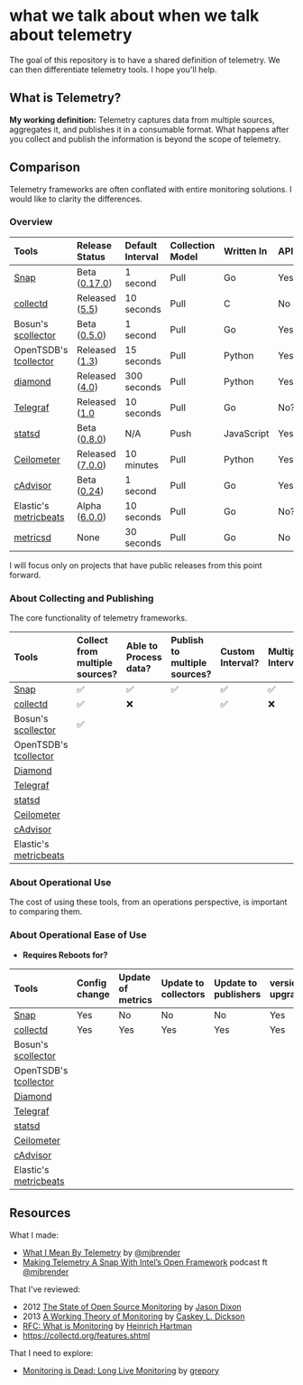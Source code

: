 [snap]: https://github.com/intelsdi-x/snap
[snap_rel]: https://github.com/intelsdi-x/snap/releases
[collectd]: https://github.com/collectd/collectd
[collectd_rel]: https://collectd.org/wiki/index.php/Version_5.5
[scollector]: http://bosun.org/scollector/
[bosun_rel]: https://github.com/bosun-monitor/bosun/releases
[tcollector]: https://github.com/OpenTSDB/tcollector
[tcollector_rel]: https://github.com/OpenTSDB/tcollector/releases
[diamond]: https://github.com/python-diamond/Diamond
[diamond_rel]: https://github.com/python-diamond/Diamond/releases
[telegraf]: https://github.com/influxdata/telegraf
[telegraf_rel]: https://github.com/influxdata/telegraf/releases
[metricsd]: https://github.com/josegonzalez/metricsd
[statsd]: https://github.com/etsy/statsd
[statsd_rel]: https://github.com/etsy/statsd/releases
[ceilometer]: https://github.com/openstack/ceilometer
[ceil_rel]: https://github.com/openstack/ceilometer/releases
[cadvisor]: https://github.com/google/cadvisor
[cadvisor_rel]: https://github.com/google/cadvisor/releases
[beats]: https://github.com/elastic/beats/tree/master/metricbeat
[beats_rel]: https://beats-nightlies.s3.amazonaws.com/index.html?prefix=metricbeat


# what we talk about when we talk about telemetry
The goal of this repository is to have a shared definition of telemetry. We can then differentiate telemetry tools. I hope you'll help.

## What is Telemetry?
**My working definition:** Telemetry captures data from multiple sources, aggregates it, and publishes it in a consumable format. What happens after you collect and publish the information is beyond the scope of telemetry.

## Comparison
Telemetry frameworks are often conflated with entire monitoring solutions. I would like to clarity the differences.

### Overview
| Tools                               | Release Status                   | Default Interval | Collection Model | Written In | API  |
|:------------------------------------|:---------------------------------|:-----------------|:-----------------|:-----------|:-----|
| [Snap][snap]                        | Beta ([0.17.0][snap_rel])        | 1 second         | Pull             | Go         | Yes  |
| [collectd][collectd]                | Released ([5.5][collectd_rel])   | 10 seconds       | Pull             | C          | No   |
| Bosun's [scollector][scollector]    | Beta ([0.5.0][bosun_rel])        | 1 second         | Pull             | Go         | Yes  |
| OpenTSDB's [tcollector][tcollector] | Released ([1.3][tcollector_rel]) | 15 seconds       | Pull             | Python     | Yes  |
| [diamond][diamond]                  | Released ([4.0][diamond_rel])    | 300 seconds      | Pull             | Python     | Yes? |
| [Telegraf][telegraf]                | Released ([1.0][telegraf_rel]    | 10 seconds       | Pull             | Go         | No?  |
| [statsd][statsd]                    | Beta ([0.8.0][statsd_rel])       | N/A              | Push             | JavaScript | Yes  |
| [Ceilometer][ceilometer]            | Released ([7.0.0][ceil_rel])     | 10 minutes       | Pull             | Python     | Yes  |
| [cAdvisor][cadvisor]                | Beta ([0.24][cadvisor_rel])      | 1 second         | Pull             | Go         | Yes  |
| Elastic's [metricbeats][beats]      | Alpha ([6.0.0][beats_rel])       | 10 seconds       | Pull             | Go         | No?  |
| [metricsd][metricsd]                | None                             | 30 seconds       | Pull             | Go         | No   |

I will focus only on projects that have public releases from this point forward.

### About Collecting and Publishing
The core functionality of telemetry frameworks.

| Tools                               | Collect from multiple sources? | Able to Process data? | Publish to multiple sources? | Custom Interval?   | Multiple Intervals? |
|:------------------------------------|:-------------------------------|:----------------------|:-----------------------------|:-------------------|:--------------------|
| [Snap][snap]                        | :white_check_mark:             | :white_check_mark:    | :white_check_mark:           | :white_check_mark: | :white_check_mark:  |
| [collectd][collectd]                | :white_check_mark:             | :x:                   |                              | :white_check_mark: | :x:                 |
| Bosun's [scollector][scollector]    | :white_check_mark:             |                       |                              |                    |                     |
| OpenTSDB's [tcollector][tcollector] |                                |                       |                              |                    |                     |
| [Diamond][diamond]                  |                                |                       |                              |                    |                     |
| [Telegraf][telegraf]                |                                |                       |                              |                    |                     |
| [statsd][statsd]                    |                                |                       |                              |                    |                     |
| [Ceilometer][ceilometer]            |                                |                       |                              |                    |                     |
| [cAdvisor][cadvisor]                |                                |                       |                              |                    |                     |
| Elastic's [metricbeats][beats]      |                                |                       |                              |                    |                     |

### About Operational Use
The cost of using these tools, from an operations perspective, is important to comparing them.

### About Operational Ease of Use

* **Requires Reboots for?**

| Tools                               | Config change | Update of metrics | Update to collectors | Update to publishers | version upgrade |
|:------------------------------------|:--------------|:------------------|:---------------------|:---------------------|:----------------|
| [Snap][snap]                        | Yes           | No                | No                   | No                   | Yes             |
| [collectd][collectd]                | Yes           | Yes               | Yes                  | Yes                  | Yes             |
| Bosun's [scollector][scollector]    |               |                   |                      |                      |                 |
| OpenTSDB's [tcollector][tcollector] |               |                   |                      |                      |                 |
| [Diamond][diamond]                  |               |                   |                      |                      |                 |
| [Telegraf][telegraf]                |               |                   |                      |                      |                 |
| [statsd][statsd]                    |               |                   |                      |                      |                 |
| [Ceilometer][ceilometer]            |               |                   |                      |                      |                 |
| [cAdvisor][cadvisor]                |               |                   |                      |                      |                 |
| Elastic's [metricbeats][beats]      |               |                   |                      |                      |                 |



## Resources

What I made:
* [What I Mean By Telemetry](https://medium.com/intel-sdi/what-i-mean-by-telemetry-b3e1718a6ef8#.ptrr4n607) by [@mjbrender](https://github.com/mjbrender)
* [Making Telemetry A Snap With Intel’s Open Framework](http://packetpushers.net/podcast/podcasts/datanauts-033-making-telemetry-snap-intels-open-framework/) podcast ft [@mjbrender](https://github.com/mjbrender)

That I've reviewed:
* 2012 [The State of Open Source Monitoring](https://speakerdeck.com/obfuscurity/the-state-of-open-source-monitoring) by [Jason Dixon](https://twitter.com/obfuscurity)
* 2013 [A Working Theory of Monitoring](https://www.usenix.org/sites/default/files/conference/protected-files/dickson.pdf) by [Caskey L. Dickson](http://twitter.com/caskey)
* [RFC: What is Monitoring](https://docs.google.com/document/d/1ghi-2L44Hwcg3YFpGv-_SU_3ho2zWkkXaENbsxxpSLs/edit#) by [Heinrich Hartman](https://twitter.com/HeinrichHartman)
* https://collectd.org/features.shtml

That I need to explore:
* [Monitoring is Dead: Long Live Monitoring](https://github.com/grepory/monitorama2016) by [grepory](http://twitter.com/grepory)
